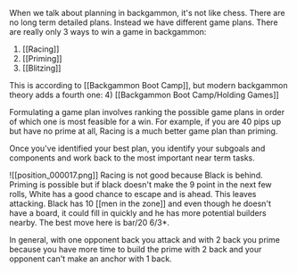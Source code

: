 When we talk about planning in backgammon, it's not like chess. There are no long term detailed plans. Instead we have different game plans.
There are really only 3 ways to win a game in backgammon:
1) [[Racing]]
2) [[Priming]]
3) [[Blitzing]]

This is according to [[Backgammon Boot Camp]], but modern backgammon theory adds a fourth one:
4) [[Backgammon Boot Camp/Holding Games]]

Formulating a game plan involves ranking the possible game plans in order of which one is most feasible for a win. For example, if you are 40 pips up but have no prime at all, Racing is a much better game plan than priming.

Once you've identified your best plan, you identify your subgoals and components and work back to the most important near term tasks.

![[position_000017.png]]
Racing is not good because Black is behind. Priming is possible but if black doesn't make the 9 point in the next few rolls, White has a good chance to escape and is ahead. This leaves attacking. Black has 10 [[men in the zone]] and even though he doesn't have a board, it could fill in quickly and he has more potential builders nearby. The best move here is bar/20 6/3*.

In general, with one opponent back you attack and with 2 back you prime because you have more time to build the prime with 2 back and your opponent can't make an anchor with 1 back.